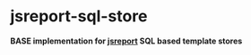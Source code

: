 # jsreport-sql-store

**BASE implementation for [jsreport](https://github.com/jsreport/jsreport) SQL based template stores**

